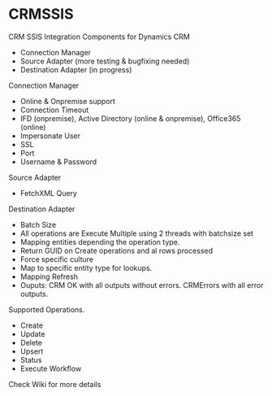 # CRMSSIS
CRM SSIS Integration Components for Dynamics CRM

- Connection Manager 
- Source Adapter (more testing & bugfixing needed)
- Destination Adapter (in progress)

Connection Manager

- Online & Onpremise support
- Connection Timeout
- IFD (onpremise), Active Directory (online & onpremise), Office365 (online)
- Impersonate User
- SSL
- Port
- Username & Password 

Source Adapter

- FetchXML Query

Destination Adapter
- Batch Size
- All operations are Execute Multiple using 2 threads with batchsize set
- Mapping entities depending the operation type.
- Return GUID on Create operations and al rows processed
- Force specific culture
- Map to specific entity type for lookups.
- Mapping Refresh
- Ouputs: 
        CRM OK with all outputs without errors. 
        CRMErrors with all error outputs.

Supported Operations. 

- Create
- Update
- Delete
- Upsert
- Status
- Execute Workflow



Check Wiki for more details


